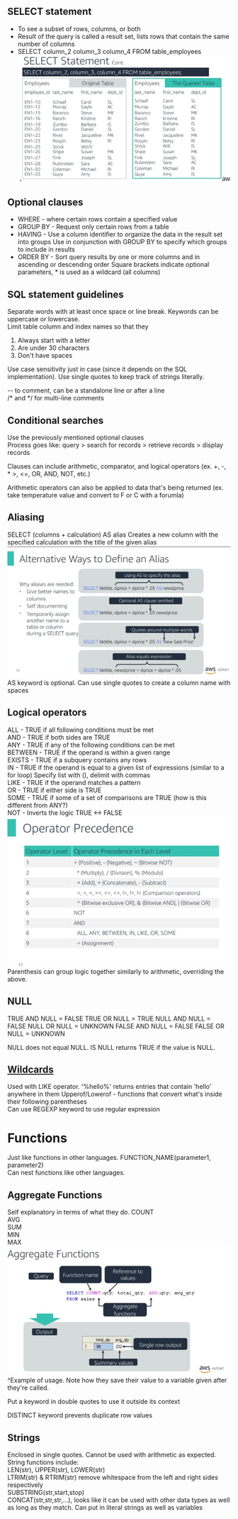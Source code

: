 ## SELECT statement
* To see a subset of rows, columns, or both
* Result of the query is called a result set, lists rows that contain the same number of columns
* SELECT column_2 column_3 column_4 FROM table_employees
![](SELECT%20example.jpg)


## Optional clauses
* WHERE - where certain rows contain a specified value
* GROUP BY - Request only certain rows from a table
* HAVING - Use a column identifier to organize the data in the result set into groups Use in conjunction with GROUP BY to specify which groups to include in results
* ORDER BY - Sort query results by one or more columns and in ascending or descending order 
Square brackets indicate optional parameters, * is used as a wildcard (all columns)

## SQL statement guidelines
Separate words with at least once space or line break.
Keywords can be uppercase or lowercase.  
Limit table column and index names so that they 
1. Always start with a letter
2. Are under 30 characters
3. Don't have spaces  

Use case sensitivity just in case (since it depends on the SQL implementation). Use single quotes to keep track of strings literally.

-- to comment, can be a standalone line or after a line  
/* and */ for multi-line comments

## Conditional searches
Use the previously mentioned optional clauses  
Process goes like: query > search for records > retrieve records > display records

Clauses can include arithmetic, comparator, and logical operators (ex. +, -, * >, <=, OR, AND, NOT, etc.)

Arithmetic operators can also be applied to data that's being returned (ex. take temperature value and convert to F or C with a forumla)

## Aliasing
SELECT (columns + calculation) AS alias
Creates a new column with the specified calculation with the title of the given alias
![](Alias%20examples.jpg)  
AS keyword is optional. Can use single quotes to create a column name with spaces

## Logical operators
ALL - TRUE if all following conditions must be met  
AND - TRUE if both sides are TRUE  
ANY - TRUE if any of the following conditions can be met  
BETWEEN - TRUE if the operand is within a given range  
EXISTS - TRUE if a subquery contains any rows  
IN - TRUE if the operand is equal to a given list of expressions (similar to a for loop) Specify list with (), delimit with commas  
LIKE - TRUE if the operand matches a pattern  
OR - TRUE if either side is TRUE  
SOME - TRUE if some of a set of comparisons are TRUE (how is this different from ANY?)  
NOT - Inverts the logic TRUE <-> FALSE  
![](Operator%20precedence.jpg)  
Parenthesis can group logic together similarly to arithmetic, overriding the above.

## NULL
TRUE AND NULL = FALSE
TRUE OR NULL = TRUE
NULL AND NULL = FALSE
NULL OR NULL = UNKNOWN
FALSE AND NULL = FALSE
FALSE OR NULL = UNKNOWN

NULL does not equal NULL. IS NULL returns TRUE if the value is NULL.

## [Wildcards](https://www.w3schools.com/sql/sql_wildcards.asp)
Used with LIKE operator. 
'%hello%' returns entries that contain 'hello' anywhere in them 
Upperof/Lowerof - functions that convert what's inside their following parentheses  
Can use REGEXP keyword to use regular expression

# Functions
Just like functions in other languages. FUNCTION_NAME(parameter1, parameter2)  
Can nest functions like other languages.  

## Aggregate Functions
Self explanatory in terms of what they do.
COUNT  
AVG  
SUM  
MIN  
MAX  
![](Aggregate%20example.jpg)  
^Example of usage. Note how they save their value to a variable given after they're called.

Put a keyword in double quotes to use it outside its context

DISTINCT keyword prevents duplicate row values

## Strings
Enclosed in single quotes. Cannot be used with arithmetic as expected. String functions include:  
LEN(str), UPPER(str), LOWER(str)  
LTRIM(str) & RTRIM(str) remove whitespace from the left and right sides respectively  
SUBSTRING(str,start,stop)  
CONCAT(str,str,str,...), looks like it can be used with other data types as well as long as they match. Can put in literal strings as well as variables
